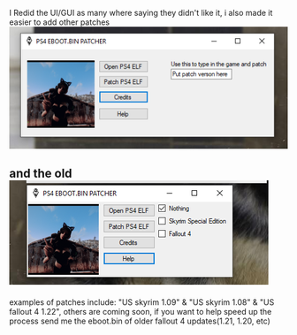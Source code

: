 I Redid the UI/GUI as many where saying they didn't like it, i also made it easier to add other patches
![Screenshot](new.png)


and the old
![Screenshot](old.png)
------------------------------------------------------------------------------------------------------------------
examples of patches include: "US skyrim 1.09" & "US skyrim 1.08" & "US fallout 4 1.22", others are coming soon, if you want to help speed up the process send me the eboot.bin of older fallout 4 updates(1.21, 1.20, etc)